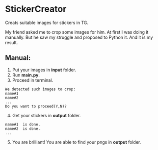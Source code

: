 # StickerCreator
Creats suitable images for stickers in TG.

My friend asked me to crop some images for him.
At first I was doing it manually. But he saw my struggle and proposed to Python it.
And it is my result.


## Manual:

1. Put your images in __input__ folder.
2. Run __main.py__.
3. Proceed in terminal.
```
We detected such images to crop:
name#1
name#2
...
Do you want to proceed(Y,N)?
```

4. Get your stickers in __output__ folder.

```
name#1  is done.
name#2  is done.
...
```
5. You are brilliant! You are able to find your pngs in __output__ folder.
